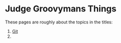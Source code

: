 
# Judge Groovymans Things
These pages are roughly about the topics in the titles:

1. [Git](./Git.md)
2. 
